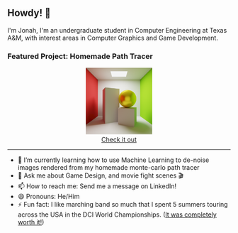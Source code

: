 ## Howdy! 👋

I'm Jonah, I'm an undergraduate student in Computer Engineering at Texas A&M, with interest areas in Computer Graphics and Game Development.

### Featured Project: Homemade Path Tracer
<p align="center">
	<a href="https://github.com/JonahT22/My-First-Path-Tracer"><img src="./image_src/cornellbox.png" width="150px"></a>
	<br>
	<a href="https://github.com/JonahT22/My-First-Path-Tracer">Check it out</a>
</p>

---

- 🌱 I’m currently learning how to use Machine Learning to de-noise images rendered from my homemade monte-carlo path tracer
- 💬 Ask me about Game Design, and movie fight scenes 🎬
- 📫 How to reach me: Send me a message on LinkedIn!
- 😄 Pronouns: He/Him
- ⚡ Fun fact: I like marching band so much that I spent 5 summers touring across the USA in the DCI World Championships. ([It was completely worth it!](https://youtu.be/LCxm7BtWmSw?t=119))
